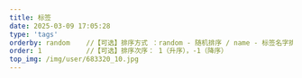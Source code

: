 ```yaml
---
title: 标签
date: 2025-03-09 17:05:28
type: 'tags'
orderby: random    //【可选】排序方式 ：random - 随机排序 / name - 标签名字排序 / length - 标签数量排序
order: 1           //【可选】排序次序： 1（升序），-1（降序）
top_img: /img/user/683320_10.jpg
---
```

